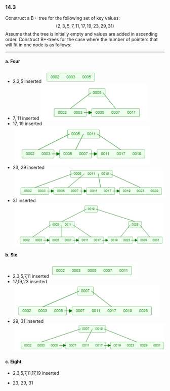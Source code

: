 ### 14.3

Construct a B+-tree for the following set of key values: $$ (2, 3, 5, 7, 11, 17, 19, 23, 29, 31) $$ Assume that the tree is initially empty and values are added in ascending order. Construct B+-trees for the case where the number of pointers that will fit in one node is as follows:

---

#### a. Four

+ 2,3,5 inserted 
![alt text](image.png)
+ 7, 11 inserted
![alt text](image-1.png)
+ 17, 19 inserted
![alt text](image-2.png)
+ 23, 29 inserted
![](image-3.png)
+ 31 inserted
![alt text](image-4.png)

#### b. Six
+ 2,3,5,7,11 inserted
![alt text](image-5.png)
+ 17,19,23 inserted
![alt text](image-6.png)
+ 29, 31 inserted
![alt text](image-7.png)

#### c. Eight
+ 2,3,5,7,11,17,19 inserted

+ 23, 29, 31

